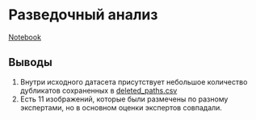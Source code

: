 # Разведочный анализ

[Notebook](EDA/EDA.ipynb)

## Выводы

1. Внутри исходного датасета присутствует небольшое количество дубликатов сохраненных в [deleted_paths.csv](EDA/deleted_paths.csv)
2. Есть 11 изображений, которые были размечены по разному экспертами, но в основном оценки экспертов совпадали.
